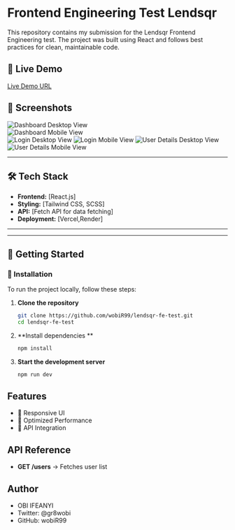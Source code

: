 # Frontend Engineering Test Lendsqr

This repository contains my submission for the Lendsqr Frontend Engineering test. The project was built using React and follows best practices for clean, maintainable code.

## 🚀 Live Demo
[Live Demo URL](https://your-live-demo.com)  

## 📸 Screenshots
![Dashboard Desktop View](https://github.com/user-attachments/assets/dfaa8532-1c82-48eb-8ef2-7a67d0fb3ce0)  
![Dashboard Mobile View](https://github.com/user-attachments/assets/226d8110-6d0b-4889-95d5-75bb297f0c9f)  
![Login Desktop View](https://github.com/user-attachments/assets/0ae0dfbd-724f-4c7a-9156-c7ed489bdfec) 
![Login Mobile View](https://github.com/user-attachments/assets/b71dbb3c-9c31-4127-88cf-2aa0d3b8222a)
![User Details Desktop View](https://github.com/user-attachments/assets/a59d50ec-f24d-4fef-84eb-e27369d525cf)
![User Details Mobile View](https://github.com/user-attachments/assets/11c136c4-08a4-41f7-af75-7b4b3f7b6234)

---

## 🛠️ Tech Stack
- **Frontend:** [React.js]
- **Styling:** [Tailwind CSS, SCSS]
- **API:** [Fetch API for data fetching]
- **Deployment:** [Vercel,Render]

---


---

## 🚀 Getting Started

### **🔧 Installation**
To run the project locally, follow these steps:

1. **Clone the repository**  
   ```bash
   git clone https://github.com/wobiR99/lendsqr-fe-test.git
   cd lendsqr-fe-test
2. **Install dependencies **
    ```bash
    npm install
3. **Start the development server**
    ```bash
    npm run dev

## Features

- 🔹 Responsive UI
- 🔹 Optimized Performance
- 🔹 API Integration

## API Reference
- **GET /users** → Fetches user list

## Author
  - OBI IFEANYI
  - Twitter: @gr8wobi
  - GitHub: wobiR99

   

